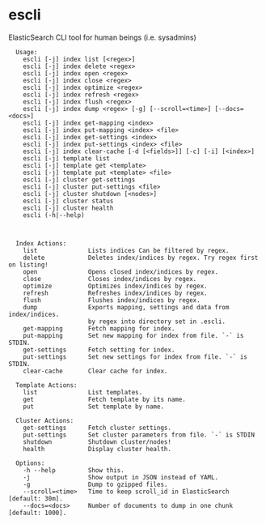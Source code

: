 escli
=====

ElasticSearch CLI tool for human beings (i.e. sysadmins)

      Usage:
        escli [-j] index list [<regex>]
        escli [-j] index delete <regex>
        escli [-j] index open <regex>
        escli [-j] index close <regex>
        escli [-j] index optimize <regex>
        escli [-j] index refresh <regex>
        escli [-j] index flush <regex>
        escli [-j] index dump <regex> [-g] [--scroll=<time>] [--docs=<docs>]
        escli [-j] index get-mapping <index>
        escli [-j] index put-mapping <index> <file>
        escli [-j] index get-settings <index>
        escli [-j] index put-settings <index> <file>
        escli [-j] index clear-cache [-d [<fields>]] [-c] [-i] [<index>]
        escli [-j] template list
        escli [-j] template get <template>
        escli [-j] template put <template> <file>
        escli [-j] cluster get-settings
        escli [-j] cluster put-settings <file>
        escli [-j] cluster shutdown [<nodes>]
        escli [-j] cluster status
        escli [-j] cluster health
        escli (-h|--help)
      
      
      
      Index Actions:
        list              Lists indices Can be filtered by regex.
        delete            Deletes index/indices by regex. Try regex first on listing!
        open              Opens closed index/indices by regex.
        close             Closes index/indices by regex.
        optimize          Optimizes index/indices by regex.
        refresh           Refreshes index/indices by regex.
        flush             Flushes index/indices by regex.
        dump              Exports mapping, settings and data from index/indices.
                          by regex into directory set in .escli.
        get-mapping       Fetch mapping for index.
        put-mapping       Set new mapping for index from file. `-` is STDIN.
        get-settings      Fetch setting for index.
        put-settings      Set new settings for index from file. `-` is STDIN.
        clear-cache       Clear cache for index.
      
      Template Actions:
        list              List templates.
        get               Fetch template by its name.
        put               Set template by name.
      
      Cluster Actions:
        get-settings      Fetch cluster settings.
        put-settings      Set cluster parameters from file. `-` is STDIN
        shutdown          Shutdown cluster/nodes!
        health            Display cluster health.
      
      Options:
        -h --help         Show this.
        -j                Show output in JSON instead of YAML.
        -g                Dump to gzipped files.
        --scroll=<time>   Time to keep scroll_id in ElasticSearch [default: 30m].
        --docs=<docs>     Number of documents to dump in one chunk [default: 1000].
